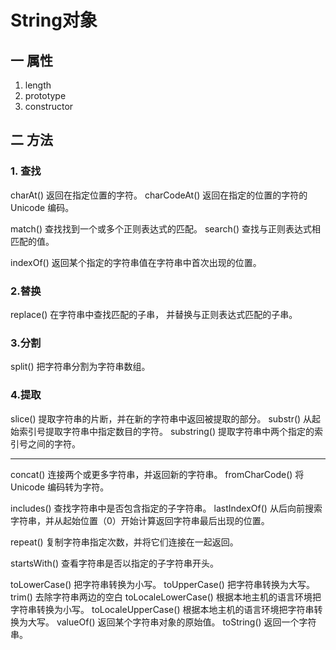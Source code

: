 # String对象

## 一 属性

1. length
2. prototype
3. constructor

## 二 方法

### 1. 查找
charAt()	返回在指定位置的字符。
charCodeAt()	返回在指定的位置的字符的 Unicode 编码。

match()	查找找到一个或多个正则表达式的匹配。
search()	查找与正则表达式相匹配的值。

indexOf()	返回某个指定的字符串值在字符串中首次出现的位置。

### 2.替换

replace()	在字符串中查找匹配的子串， 并替换与正则表达式匹配的子串。

### 3.分割
split()	把字符串分割为字符串数组。

### 4.提取
slice()	提取字符串的片断，并在新的字符串中返回被提取的部分。
substr()	从起始索引号提取字符串中指定数目的字符。
substring()	提取字符串中两个指定的索引号之间的字符。


---
concat()	连接两个或更多字符串，并返回新的字符串。
fromCharCode()	将 Unicode 编码转为字符。

includes()	查找字符串中是否包含指定的子字符串。
lastIndexOf()	从后向前搜索字符串，并从起始位置（0）开始计算返回字符串最后出现的位置。

repeat()	复制字符串指定次数，并将它们连接在一起返回。



startsWith()	查看字符串是否以指定的子字符串开头。

toLowerCase()	把字符串转换为小写。
toUpperCase()	把字符串转换为大写。
trim()	去除字符串两边的空白
toLocaleLowerCase()	根据本地主机的语言环境把字符串转换为小写。
toLocaleUpperCase()	根据本地主机的语言环境把字符串转换为大写。
valueOf()	返回某个字符串对象的原始值。
toString()	返回一个字符串。